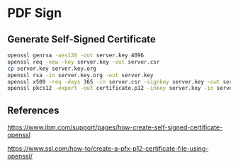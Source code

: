 # PDF Sign

## Generate Self-Signed Certificate

```bash
openssl genrsa -aes128 -out server.key 4096
openssl req -new -key server.key -out server.csr
cp server.key server.key.org
openssl rsa -in server.key.org -out server.key
openssl x509 -req -days 365 -in server.csr -signkey server.key -out server.crt
openssl pkcs12 -export -out certificate.p12 -inkey server.key -in server.crt
```

## References

https://www.ibm.com/support/pages/how-create-self-signed-certificate-openssl

https://www.ssl.com/how-to/create-a-pfx-p12-certificate-file-using-openssl/
